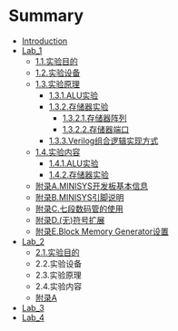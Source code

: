 # Summary

* [Introduction](README.md)
* [Lab\_1](lab1.md)
  * [1.1.实验目的](lab1/shi-yan-mu-de.md)
  * [1.2.实验设备](lab1/shi-yan-she-bei.md)
  * [1.3.实验原理](lab1/shi-yan-yuan-li.md)
    * [1.3.1.ALU实验](lab1/shi-yan-yuan-li/alushi-yan.md)
    * [1.3.2.存储器实验](lab1/shi-yan-yuan-li/cun-chu-qi-shi-yan.md)
      * [1.3.2.1.存储器阵列](lab1/shi-yan-yuan-li/cun-chu-qi-shi-yan/cun-chu-qi-zhen-lie.md)
      * [1.3.2.2.存储器端口](lab1/shi-yan-yuan-li/cun-chu-qi-shi-yan/1322cun-chu-qi-duan-kou.md)
    * [1.3.3.Verilog组合逻辑实现方式](lab1/shi-yan-yuan-li/verilogzu-he-luo-ji-shi-xian-fang-shi.md)
  * [1.4.实验内容](lab1/shi-yan-nei-rong.md)
    * [1.4.1.ALU实验](lab1/shi-yan-nei-rong/141alushi-yan.md)
    * [1.4.2.存储器实验](lab1/shi-yan-nei-rong/142cun-chu-qi-shi-yan.md)
  * [附录A.MINISYS开发板基本信息](lab1/fu-lu-a-minisys-kai-fa-ban-ji-ben-xin-xi.md)
  * [附录B.MINISYS引脚说明](lab1/fu-lu-b-minisys-yin-jiao-shuo-ming.md)
  * [附录C.七段数码管的使用](lab1/fu-lu-c-qi-duan-shu-ma-guan-de-shi-yong.md)
  * [附录D.\(无\)符号扩展](lab1/fu-lu-d-65e029-fu-hao-kuo-zhan.md)
  * [附录E.Block Memory Generator设置](lab1/fu-lu-e-block-memory-generator-she-zhi.md)
* [Lab\_2](lab2.md)
  * [2.1.实验目的](lab2/21shi-yan-mu-de.md)
  * 2.2.实验设备
  * 2.3.实验原理
  * 2.4.实验内容
  * [附录A](lab2/fu-lu-a.md)
* [Lab\_3](lab3.md)
* [Lab\_4](lab4.md)

